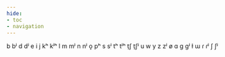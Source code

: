 ```yaml
---
hide:
- toc
- navigation
---
```

b
bʲ
d
dʲ
e
i
j
kʰ
kʲʰ
l
m
mʲ
n
nʲ
o̞
pʰ
s
sʲ
tʰ
tʲʰ
t̠ʃ
t̠ʃʲ
u
w
y
z
zʲ
ø
ɑ
ɡ
ɡʲ
ɫ
ɯ
ɾ
ɾʲ
ʃ
ʃʲ
